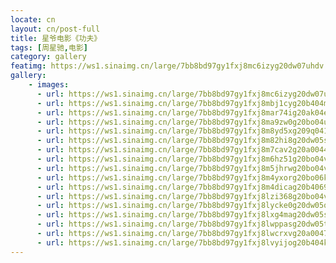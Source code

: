 ```yaml
---
locate: cn
layout: cn/post-full
title: 星爷电影《功夫》
tags: [周星驰,电影]
category: gallery
featimg: https://ws1.sinaimg.cn/large/7bb8bd97gy1fxj8mc6izyg20dw07uhdv.gif
gallery:
    - images:
      - url: https://ws1.sinaimg.cn/large/7bb8bd97gy1fxj8mc6izyg20dw07uhdv.gif
      - url: https://ws1.sinaimg.cn/large/7bb8bd97gy1fxj8mbj1cyg20b404m1kz.gif
      - url: https://ws1.sinaimg.cn/large/7bb8bd97gy1fxj8mar74ig20ak04ex6r.gif
      - url: https://ws1.sinaimg.cn/large/7bb8bd97gy1fxj8ma9zw0g20bo04uhdv.gif
      - url: https://ws1.sinaimg.cn/large/7bb8bd97gy1fxj8m8yd5xg209q0411l0.gif
      - url: https://ws1.sinaimg.cn/large/7bb8bd97gy1fxj8m82hi8g20dw05sb2a.gif
      - url: https://ws1.sinaimg.cn/large/7bb8bd97gy1fxj8m7cav2g20a0044npf.gif
      - url: https://ws1.sinaimg.cn/large/7bb8bd97gy1fxj8m6hz51g20bo04vqv7.gif
      - url: https://ws1.sinaimg.cn/large/7bb8bd97gy1fxj8m5jhrwg20bo04vu0z.gif
      - url: https://ws1.sinaimg.cn/large/7bb8bd97gy1fxj8m4yxorg20bo06ku0z.gif
      - url: https://ws1.sinaimg.cn/large/7bb8bd97gy1fxj8m4dicag20b4069x6r.gif
      - url: https://ws1.sinaimg.cn/large/7bb8bd97gy1fxj8lzi368g20bo04vqv7.gif
      - url: https://ws1.sinaimg.cn/large/7bb8bd97gy1fxj8lycke0g20dw05q1kz.gif
      - url: https://ws1.sinaimg.cn/large/7bb8bd97gy1fxj8lxg4mag20dw05shdv.gif
      - url: https://ws1.sinaimg.cn/large/7bb8bd97gy1fxj8lwppasg20dw05tx6p.gif
      - url: https://ws1.sinaimg.cn/large/7bb8bd97gy1fxj8lwcrxvg20a0047kjn.gif
      - url: https://ws1.sinaimg.cn/large/7bb8bd97gy1fxj8lvyijog20b404ku0x.gif
---
```

